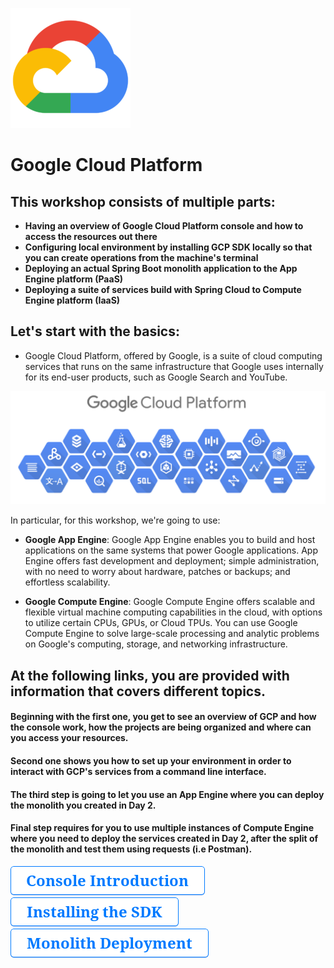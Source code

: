 ![gcp](./docs/resources/gcp-icon.png)

# Google Cloud Platform

## This workshop consists of multiple parts:
  * __Having an overview of Google Cloud Platform console and how to access the resources out there__
  * __Configuring local environment by installing GCP SDK locally so that you can create operations from the machine's terminal__
  * __Deploying an actual Spring Boot monolith application to the App Engine platform (PaaS)__
  * __Deploying a suite of services build with Spring Cloud to Compute Engine platform (IaaS)__

## Let's start with the basics:
  * Google Cloud Platform, offered by Google, is a suite of cloud computing services that runs on the same infrastructure that Google uses internally for its end-user products, such as Google Search and YouTube.

![gcp](./docs/resources/gcp-overview.png)


In particular, for this workshop, we're going to use:

* __Google App Engine__: Google App Engine enables you to build and host applications on the same systems that power Google applications. App Engine offers fast development and deployment; simple administration, with no need to worry about hardware, patches or backups; and effortless scalability.

* __Google Compute Engine__: Google Compute Engine offers scalable and flexible virtual machine computing capabilities in the cloud, with options to utilize certain CPUs, GPUs, or Cloud TPUs. You can use Google Compute Engine to solve large-scale processing and analytic problems on Google's computing, storage, and networking infrastructure.

## At the following links, you are provided with information that covers different topics. 

#### Beginning with the first one, you get to see an overview of GCP and how the console work, how the projects are being organized and where can you access your resources.

#### Second one shows you how to set up your environment in order to interact with GCP's services from a command line interface.

#### The third step is going to let you use an App Engine where you can deploy the monolith you created in Day 2.

#### Final step requires for you to use multiple instances of Compute Engine where you need to deploy the services created in Day 2, after the split of the monolith and test them using requests (i.e Postman).

  [![button-console-introduction](./docs/resources/buttons/button-console-introduction.png)](./docs/tutorials/gcp/console-introduction/gcp-console-introduction.md)
  [![button-installing-the-sdk](./docs/resources/buttons/button-installing-the-sdk.png)](./docs/tutorials/gcp/installing-sdk/installing-sdk.md)
  [![button-monolith-deployment](./docs/resources/buttons/button-monolith-deployment.png)](./docs/tutorials/gcp/deploying-monolith/deployment-steps.md)
  
